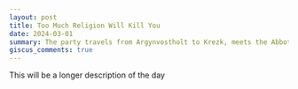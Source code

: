 ```yaml
---
layout: post
title: Too Much Religion Will Kill You
date: 2024-03-01
summary: The party travels from Argynvostholt to Krezk, meets the Abbot and spends the night at Barts home.
giscus_comments: true
---
```


This will be a longer description of the day
